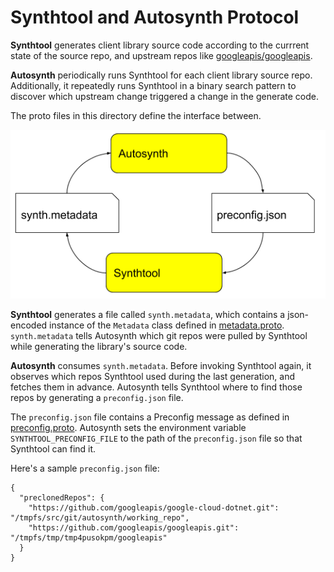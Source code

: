 # Synthtool and Autosynth Protocol

**Synthtool** generates client library source code according to the currrent
state of the source repo, and upstream repos like 
[googleapis/googleapis](https://github.com/googleapis/googleapis).

**Autosynth** periodically runs Synthtool for each client library source repo.
Additionally, it repeatedly runs Synthtool in a binary search pattern to
discover which upstream change triggered a change in the generate code.

The proto files in this directory define the interface between.

![Diagram of Synthtool and Autosynth](./diagram.png)

**Synthtool** generates a file called `synth.metadata`, which contains a
json-encoded instance of the `Metadata` class defined in [metadata.proto](./metadata.proto).  `synth.metadata` tells Autosynth which git repos were pulled
by Synthtool while generating the library's source code.

**Autosynth** consumes `synth.metadata`.  Before invoking Synthtool again, it
observes which repos Synthtool used during the last generation, and
fetches them in advance.  Autosynth tells Synthtool where to find those repos
by generating a `preconfig.json` file.  

The `preconfig.json` file contains a Preconfig message as defined in
[preconfig.proto](./preconfig.proto).  Autosynth sets the environment variable
`SYNTHTOOL_PRECONFIG_FILE` to the path of the `preconfig.json` file so that
Synthtool can find it.

Here's a sample `preconfig.json` file:
```
{
  "preclonedRepos": {
    "https://github.com/googleapis/google-cloud-dotnet.git": "/tmpfs/src/git/autosynth/working_repo",
    "https://github.com/googleapis/googleapis.git": "/tmpfs/tmp/tmp4pusokpm/googleapis"
  }
}
```
